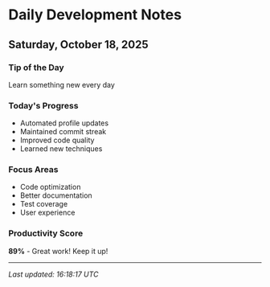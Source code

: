 # Daily Development Notes

## Saturday, October 18, 2025

### Tip of the Day
Learn something new every day

### Today's Progress
- Automated profile updates
- Maintained commit streak
- Improved code quality
- Learned new techniques

### Focus Areas
- Code optimization
- Better documentation
- Test coverage
- User experience

### Productivity Score
**89%** - Great work! Keep it up!

---
*Last updated: 16:18:17 UTC*

